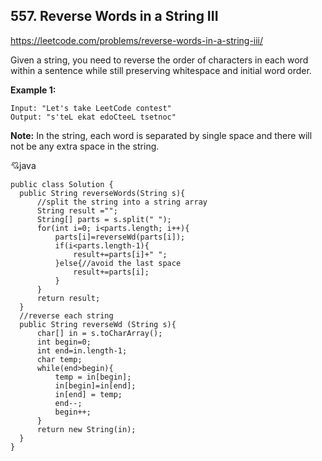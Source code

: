 
## 557. Reverse Words in a String III

https://leetcode.com/problems/reverse-words-in-a-string-iii/

  Given a string, you need to reverse the order of characters in each word within a sentence while still preserving whitespace
  and initial word order.

  **Example 1:**
    
    Input: "Let's take LeetCode contest"
    Output: "s'teL ekat edoCteeL tsetnoc"
   
**Note:** In the string, each word is separated by single space and there will not be any extra space in the string.
    
  
  
:cupid:java
  
    public class Solution {
      public String reverseWords(String s){
          //split the string into a string array
          String result ="";
          String[] parts = s.split(" ");
          for(int i=0; i<parts.length; i++){
              parts[i]=reverseWd(parts[i]);
              if(i<parts.length-1){
                  result+=parts[i]+" ";
              }else{//avoid the last space
                  result+=parts[i];
              }
          }
          return result;
      }
      //reverse each string
      public String reverseWd (String s){
          char[] in = s.toCharArray();
          int begin=0;
          int end=in.length-1;
          char temp;
          while(end>begin){
              temp = in[begin];
              in[begin]=in[end];
              in[end] = temp;
              end--;
              begin++;
          }
          return new String(in);
      }
    } 
